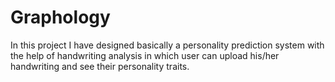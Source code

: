 # Graphology
In this project I have designed basically a personality prediction system with the help of handwriting analysis in which user can upload his/her handwriting and see their personality traits.
